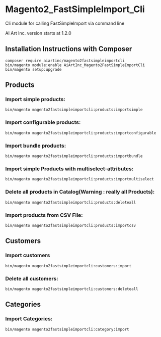 # Magento2_FastSimpleImport_Cli
Cli module for calling FastSimpleImport via command line

AI Art Inc. version starts at 1.2.0


Installation Instructions with Composer
---------------------------------------------

    composer require aiartinc/magento2fastsimpleimportcli
    bin/magento module:enable AiArtInc_Magento2FastSimpleImportCli
    bin/magento setup:upgrade
    



## Products

### Import simple products:
`bin/magento magento2fastsimpleimportcli:products:importsimple`

### Import configurable products:
`bin/magento magento2fastsimpleimportcli:products:importconfigurable`

### Import bundle products:
`bin/magento magento2fastsimpleimportcli:products:importbundle`

### Import simple Products with multiselect-attributes:
`bin/magento magento2fastsimpleimportcli:products:importmultiselect`

### Delete all products in Catalog(Warning : really all Products):
`bin/magento magento2fastsimpleimportcli:products:deleteall`

### Import products from CSV File:
`bin/magento magento2fastsimpleimportcli:products:importcsv`

## Customers

### Import customers
`bin/magento magento2fastsimpleimportcli:customers:import`

### Delete all customers:
`bin/magento magento2fastsimpleimportcli:customers:deleteall`

## Categories

### Import Categories:
`bin/magento magento2fastsimpleimportcli:category:import`

